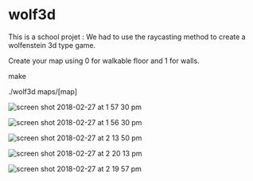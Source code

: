 # wolf3d


This is a school projet : We had to use the raycasting method to create a wolfenstein 3d type game.

Create your map using 0 for walkable floor and 1 for walls.

make

./wolf3d maps/[map]

![screen shot 2018-02-27 at 1 57 30 pm](https://user-images.githubusercontent.com/27351943/36730714-b5a95b22-1bc8-11e8-97e8-c7e872d8529b.png)

![screen shot 2018-02-27 at 1 56 30 pm](https://user-images.githubusercontent.com/27351943/36730785-eed6e20c-1bc8-11e8-8f51-ab7ee1d1cf79.png)

![screen shot 2018-02-27 at 2 13 50 pm](https://user-images.githubusercontent.com/27351943/36730799-f45541d8-1bc8-11e8-838b-0c685912d243.png)

![screen shot 2018-02-27 at 2 20 13 pm](https://user-images.githubusercontent.com/27351943/36730995-a444a98a-1bc9-11e8-9cca-958ff434fb0c.png)

![screen shot 2018-02-27 at 2 19 57 pm](https://user-images.githubusercontent.com/27351943/36731011-b0fd2e36-1bc9-11e8-9952-da86d252060e.png)
